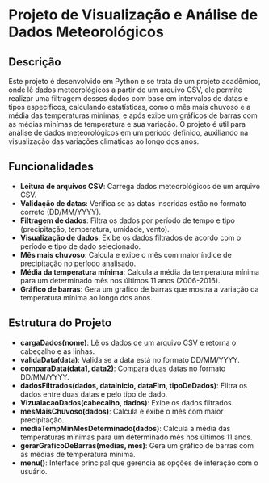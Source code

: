 # Projeto de Visualização e Análise de Dados Meteorológicos

## Descrição

Este projeto é desenvolvido em Python e se trata de um projeto acadêmico, onde lê dados meteorológicos a partir de um arquivo CSV, ele permite realizar uma filtragem desses dados com base em intervalos de datas e tipos específicos, calculando estatísticas, como o mês mais chuvoso e a média das temperaturas mínimas, e após exibe um gráficos de barras com as médias minímas de temperatura e sua variação. O projeto é útil para análise de dados meteorológicos em um período definido, auxiliando na visualização das variações climáticas ao longo dos anos.

## Funcionalidades

- **Leitura de arquivos CSV**: Carrega dados meteorológicos de um arquivo CSV.
- **Validação de datas**: Verifica se as datas inseridas estão no formato correto (DD/MM/YYYY).
- **Filtragem de dados**: Filtra os dados por período de tempo e tipo (precipitação, temperatura, umidade, vento).
- **Visualização de dados**: Exibe os dados filtrados de acordo com o período e tipo de dado selecionado.
- **Mês mais chuvoso**: Calcula e exibe o mês com maior índice de precipitação no período analisado.
- **Média da temperatura mínima**: Calcula a média da temperatura mínima para um determinado mês nos últimos 11 anos (2006-2016).
- **Gráfico de barras**: Gera um gráfico de barras que mostra a variação da temperatura mínima ao longo dos anos.
  
## Estrutura do Projeto

- **cargaDados(nome)**: Lê os dados de um arquivo CSV e retorna o cabeçalho e as linhas.
- **validaData(data)**: Valida se a data está no formato DD/MM/YYYY.
- **comparaData(data1, data2)**: Compara duas datas no formato DD/MM/YYYY.
- **dadosFiltrados(dados, dataInicio, dataFim, tipoDeDados)**: Filtra os dados entre duas datas e pelo tipo de dado.
- **VizualacaoDados(cabecalho, dados)**: Exibe os dados filtrados.
- **mesMaisChuvoso(dados)**: Calcula e exibe o mês com maior precipitação.
- **mediaTempMinMesDeterminado(dados)**: Calcula a média das temperaturas mínimas para um determinado mês nos últimos 11 anos.
- **gerarGraficoDeBarras(medias, mes)**: Gera um gráfico de barras com as médias de temperatura mínima.
- **menu()**: Interface principal que gerencia as opções de interação com o usuário.

